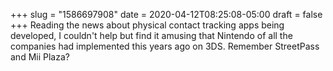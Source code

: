 +++
slug = "1586697908"
date = 2020-04-12T08:25:08-05:00
draft = false
+++
Reading the news about physical contact tracking apps being developed, I couldn't help but find it amusing that Nintendo of all the companies had implemented this years ago on 3DS. Remember StreetPass and Mii Plaza?